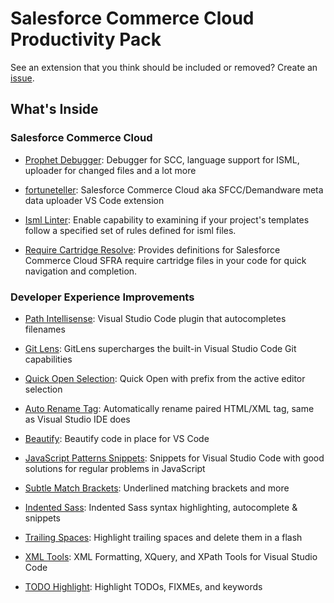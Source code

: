 # **Salesforce Commerce Cloud Productivity Pack**

See an extension that you think should be included or removed? Create an [issue](https://github.com/gkkirilov/scc-productivity-pack/issues).

## **What's Inside**

### **Salesforce Commerce Cloud**

- [Prophet Debugger](https://marketplace.visualstudio.com/items?itemName=SqrTT.prophet): Debugger for SCC, language support for ISML, uploader for changed files and a lot more

- [fortuneteller](https://marketplace.visualstudio.com/items?itemName=ismailnguyen.fortuneteller): Salesforce Commerce Cloud aka SFCC/Demandware meta data uploader VS Code extension

- [Isml Linter](https://marketplace.visualstudio.com/items?itemName=fabiowquixada.vscode-isml-linter): Enable capability to examining if your project's templates follow a specified set of rules defined for isml files.

- [Require Cartridge Resolve](https://marketplace.visualstudio.com/items?itemName=pikamachu.require-cartridge-resolve): Provides definitions for Salesforce Commerce Cloud SFRA require cartridge files in your code for quick navigation and completion.

### **Developer Experience Improvements**

- [Path Intellisense](https://marketplace.visualstudio.com/items?itemName=christian-kohler.path-intellisense): Visual Studio Code plugin that autocompletes filenames

- [Git Lens](https://marketplace.visualstudio.com/items?itemName=eamodio.gitlens): GitLens supercharges the built-in Visual Studio Code Git capabilities

- [Quick Open Selection](https://marketplace.visualstudio.com/items?itemName=finico.quickOpenSelection): Quick Open with prefix from the active editor selection

- [Auto Rename Tag](https://marketplace.visualstudio.com/items?itemName=formulahendry.auto-rename-tag): Automatically rename paired HTML/XML tag, same as Visual Studio IDE does

- [Beautify](https://marketplace.visualstudio.com/items?itemName=HookyQR.beautify): Beautify code in place for VS Code

- [JavaScript Patterns Snippets](https://marketplace.visualstudio.com/items?itemName=nikhilkumar80.js-patterns-snippets): Snippets for Visual Studio Code with good solutions for regular problems in JavaScript

- [Subtle Match Brackets](https://marketplace.visualstudio.com/items?itemName=rafamel.subtle-brackets): Underlined matching brackets and more

- [Indented Sass](https://marketplace.visualstudio.com/items?itemName=robinbentley.sass-indented): Indented Sass syntax highlighting, autocomplete & snippets

- [Trailing Spaces](https://marketplace.visualstudio.com/items?itemName=shardulm94.trailing-spaces): Highlight trailing spaces and delete them in a flash

- [XML Tools](https://marketplace.visualstudio.com/items?itemName=DotJoshJohnson.xml): XML Formatting, XQuery, and XPath Tools for Visual Studio Code

- [TODO Highlight](https://marketplace.visualstudio.com/items?itemName=wayou.vscode-todo-highlight): Highlight TODOs, FIXMEs, and keywords
